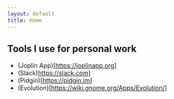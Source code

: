 ```yaml
---
layout: default
title: Home
---
```


## Tools I use for personal work
- (Joplin App)[https://joplinapp.org]
- (Slack)https://slack.com]
- (Pidgin)[https://pidgin.im]
- (Evolution)[https://wiki.gnome.org/Apps/Evolution/]


